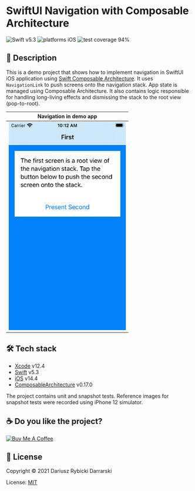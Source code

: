 # SwiftUI Navigation with Composable Architecture

![Swift v5.3](https://img.shields.io/badge/swift-v5.3-orange.svg)
![platforms iOS](https://img.shields.io/badge/platforms-iOS-blue.svg)
![test coverage 94%](https://img.shields.io/badge/test%20coverage-94%25-green.svg)

## 📝 Description

This is a demo project that shows how to implement navigation in SwiftUI iOS application using [Swift Composable Architecture](https://github.com/pointfreeco/swift-composable-architecture). It uses `NavigationLink` to push screens onto the navigation stack. App state is managed using Composable Architecture. It also contains logic responsible for handling long-living effects and dismissing the stack to the root view (pop-to-root).

|Navigation in demo app|
|:-:|
|[![navigation in demo app](Demo.gif)](Demo.mp4)|

## 🛠 Tech stack

- [Xcode](https://developer.apple.com/xcode/) v12.4
- [Swift](https://swift.org/) v5.3
- [iOS](https://www.apple.com/pl/ios/) v14.4
- [ComposableArchitecture](https://github.com/pointfreeco/swift-composable-architecture) v0.17.0

The project contains unit and snapshot tests. Reference images for snapshot tests were recorded using iPhone 12 simulator.

## ☕️ Do you like the project?

<a href="https://www.buymeacoffee.com/darrarski" target="_blank"><img src="https://cdn.buymeacoffee.com/buttons/v2/default-yellow.png" alt="Buy Me A Coffee" height="60" width="217" style="height: 60px !important;width: 217px !important;" ></a>

## 📄 License

Copyright © 2021 Dariusz Rybicki Darrarski

License: [MIT](LICENSE)
